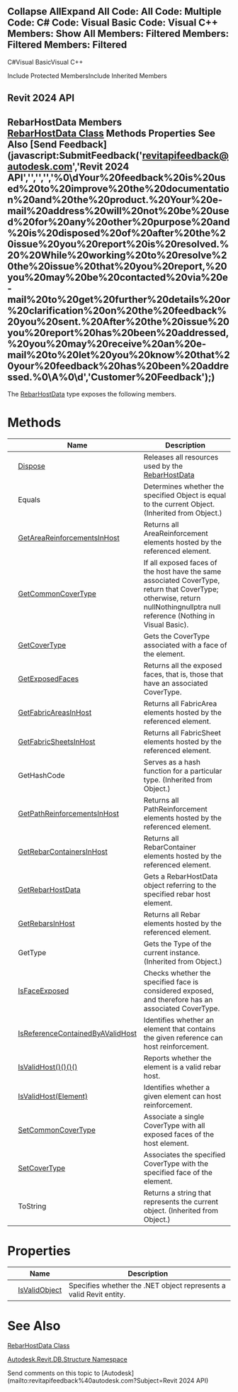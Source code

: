 ﻿

Collapse AllExpand All Code: All Code: Multiple Code: C# Code: Visual Basic Code: Visual C++  Members: Show All Members: Filtered Members: Filtered Members: Filtered   
---  
  
C#Visual BasicVisual C++

Include Protected MembersInclude Inherited Members

Revit 2024 API  
---  
RebarHostData Members  
[RebarHostData Class](2b39b172-ad0f-e1c6-99a4-3b828346200c.md) Methods Properties See Also [Send Feedback](javascript:SubmitFeedback\('revitapifeedback@autodesk.com','Revit 2024 API','','','','%0\\dYour%20feedback%20is%20used%20to%20improve%20the%20documentation%20and%20the%20product.%20Your%20e-mail%20address%20will%20not%20be%20used%20for%20any%20other%20purpose%20and%20is%20disposed%20of%20after%20the%20issue%20you%20report%20is%20resolved.%20%20While%20working%20to%20resolve%20the%20issue%20that%20you%20report,%20you%20may%20be%20contacted%20via%20e-mail%20to%20get%20further%20details%20or%20clarification%20on%20the%20feedback%20you%20sent.%20After%20the%20issue%20you%20report%20has%20been%20addressed,%20you%20may%20receive%20an%20e-mail%20to%20let%20you%20know%20that%20your%20feedback%20has%20been%20addressed.%0\\A%0\\d','Customer%20Feedback'\);)  
---  
  
The [RebarHostData](2b39b172-ad0f-e1c6-99a4-3b828346200c.md) type exposes the following members.

# Methods

|  | Name | Description |
| --- | --- | --- |
|  | [Dispose](93a1db73-1fe2-9ac8-e85d-424efb6e5152.md) | Releases all resources used by the [RebarHostData](2b39b172-ad0f-e1c6-99a4-3b828346200c.md) |
|  | Equals | Determines whether the specified Object is equal to the current Object. (Inherited from Object.) |
|  | [GetAreaReinforcementsInHost](28ecf84e-491a-4407-b6c8-37ab4cbc0257.md) | Returns all AreaReinforcement elements hosted by the referenced element. |
|  | [GetCommonCoverType](eb1839ca-5de6-b651-6009-db078cb8fd91.md) | If all exposed faces of the host have the same associated CoverType, return that CoverType; otherwise, return nullNothingnullptra null reference (Nothing in Visual Basic). |
|  | [GetCoverType](4d952f72-42b5-88f1-0788-7e64ff6589bb.md) | Gets the CoverType associated with a face of the element. |
|  | [GetExposedFaces](2afebbf0-931a-353a-69c1-9aba76c33cc1.md) | Returns all the exposed faces, that is, those that have an associated CoverType. |
|  | [GetFabricAreasInHost](9cde5767-f653-44a5-2182-eccfa4e8fc55.md) | Returns all FabricArea elements hosted by the referenced element. |
|  | [GetFabricSheetsInHost](ccdf094f-6198-3720-14c3-1fe3f131e6fe.md) | Returns all FabricSheet elements hosted by the referenced element. |
|  | GetHashCode | Serves as a hash function for a particular type.  (Inherited from Object.) |
|  | [GetPathReinforcementsInHost](a508c6b3-0fce-0572-e17c-bcc06be368c6.md) | Returns all PathReinforcement elements hosted by the referenced element. |
|  | [GetRebarContainersInHost](56ac8351-cf96-d1cb-cd44-551917ab3540.md) | Returns all RebarContainer elements hosted by the referenced element. |
|  | [GetRebarHostData](17db56d4-89cb-edda-fb5e-ab97883dc922.md) | Gets a RebarHostData object referring to the specified rebar host element. |
|  | [GetRebarsInHost](be275d81-a411-f199-79bc-0cd21af8c645.md) | Returns all Rebar elements hosted by the referenced element. |
|  | GetType | Gets the Type of the current instance. (Inherited from Object.) |
|  | [IsFaceExposed](61392ae4-888e-70a3-2240-9e5e8bc63b81.md) | Checks whether the specified face is considered exposed, and therefore has an associated CoverType. |
|  | [IsReferenceContainedByAValidHost](962297a1-ccdf-80f7-6190-3c208b9d4a7c.md) | Identifies whether an element that contains the given reference can host reinforcement. |
|  | [IsValidHost()()()()](c1c4d8ff-4636-67b6-75d2-7c37a17a7276.md) | Reports whether the element is a valid rebar host. |
|  | [IsValidHost(Element)](0d6cf4c6-6f5c-9f21-a6ee-0c15f4cbaabf.md) | Identifies whether a given element can host reinforcement. |
|  | [SetCommonCoverType](2ee45e73-2e2f-a51b-85f0-7d7fc1b0526a.md) | Associate a single CoverType with all exposed faces of the host element. |
|  | [SetCoverType](58674efc-3bf7-d999-78c8-3a490bb601f0.md) | Associates the specified CoverType with the specified face of the element. |
|  | ToString | Returns a string that represents the current object. (Inherited from Object.) |
  
# Properties

|  | Name | Description |
| --- | --- | --- |
|  | [IsValidObject](490553ea-c9e3-4f8b-5bf0-b9150f5ac60b.md) | Specifies whether the .NET object represents a valid Revit entity. |
  
# See Also

[RebarHostData Class](2b39b172-ad0f-e1c6-99a4-3b828346200c.md)

[Autodesk.Revit.DB.Structure Namespace](d586b341-f687-9d90-e96d-255806b7d4fc.md)

Send comments on this topic to [Autodesk](mailto:revitapifeedback%40autodesk.com?Subject=Revit 2024 API)